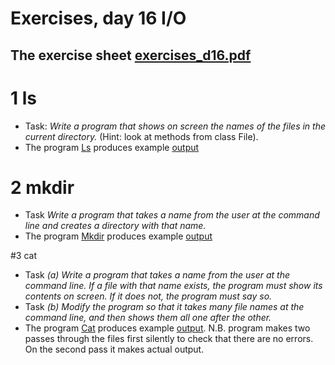# Exercises, day 16 I/O

## The exercise sheet [exercises_d16.pdf](exercises_d16.pdf) 

# 1 ls
* Task: *Write a program that shows on screen the names of the files in the current directory.*
  (Hint: look at methods from class File).
* The program [Ls](src/likeunix/Ls.java) produces example [output](outputs/Ls_example_output.md)

# 2 mkdir
* Task *Write a program that takes a name from the user at the command line and creates a directory with that name.*
* The program [Mkdir](src/likeunix/Mkdir.java) produces example [output](outputs/Mkdir_example_output.md)

#3 cat
* Task *(a) Write a program that takes a name from the user at the command line. If a file with that name exists, the program must show its contents on screen. If it does not, the program must say so.*
*  Task *(b) Modify the program so that it takes many file names at the command line, and then shows them all one after the other.*
* The program [Cat](src/likeunix/Cat.java) produces example [output](outputs/Cat_example_output.md). N.B.
program makes two passes through the files first silently to check that there are no errors. On the second pass
it makes actual output.



